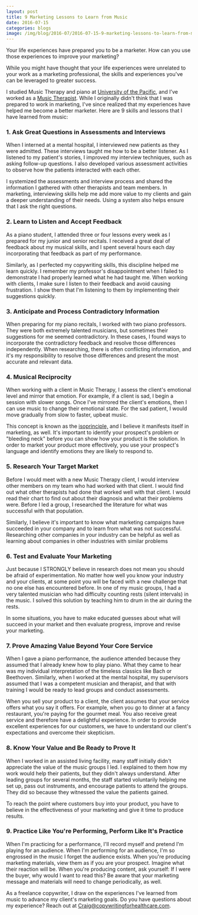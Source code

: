 ```yaml
--- 
layout: post
title: 9 Marketing Lessons to Learn from Music
date: 2016-07-15
categories: blogs
image: /img/blog/2016-07/2016-07-15-9-marketing-lessons-to-learn-from-music.png
---
```



Your life experiences have prepared you to be a marketer. How can you use those experiences to improve your marketing?

While you might have thought that your life experiences were unrelated to your work as a marketing professional, the skills and experiences you've can be leveraged to greater success.

I studied Music Therapy and piano at [University of the Pacific](http://www.pacific.edu/Academics/Schools-and-Colleges/Conservatory-of-Music.html), and I’ve worked as a [Music Therapist](http://www.musictherapy.org/about/musictherapy/). While I originally didn't think that I was prepared to work in marketing, I've since realized that my experiences have helped me become a better marketer. Here are 9 skills and lessons that I have learned from music:

### 1. Ask Great Questions in Assessments and Interviews

When I interned at a mental hospital, I interviewed new patients as they were admitted. These interviews taught me how to be a better listener. As I listened to my patient's stories, I improved my interview techniques, such as asking follow-up questions. I also developed various assessment activities to observe how the patients interacted with each other.

I systemized the assessments and interview process and shared the information I gathered with other therapists and team members. In marketing, interviewing skills help me add more value to my clients and gain a deeper understanding of their needs. Using a system also helps ensure that I ask the right questions.

### 2. Learn to Listen and Accept Feedback

As a piano student, I attended three or four lessons every week as I prepared for my junior and senior recitals. I received a great deal of feedback about my musical skills, and I spent several hours each day incorporating that feedback as part of my performance.

Similarly, as I perfected my copywriting skills, this discipline helped me learn quickly. I remember my professor's disappointment when I failed to demonstrate I had properly learned what he had taught me. When working with clients, I make sure I listen to their feedback and avoid causing frustration. I show them that I'm listening to them by implementing their suggestions quickly.

### 3. Anticipate and Process Contradictory Information

When preparing for my piano recitals, I worked with two piano professors. They were both extremely talented musicians, but sometimes their suggestions for me seemed contradictory. In these cases, I found ways to incorporate the contradictory feedback and resolve those differences independently. When researching, there is often conflicting information, and it's my responsibility to resolve those differences and present the most accurate and relevant data.

### 4. Musical Reciprocity

When working with a client in Music Therapy, I assess the client's emotional level and mirror that emotion. For example, if a client is sad, I begin a session with slower songs. Once I've mirrored the client's emotions, then I can use music to change their emotional state. For the sad patient, I would move gradually from slow to faster, upbeat music.

This concept is known as the [isoprinciple,](http://jontewilson.tripod.com/theory.html) and I believe it manifests itself in marketing, as well. It's important to identify your prospect's problem or "bleeding neck" before you can show how your product is the solution. In order to market your product more effectively, you use your prospect's language and identify emotions they are likely to respond to.

### 5. Research Your Target Market 

Before I would meet with a new Music Therapy client, I would interview other members on my team who had worked with that client. I would find out what other therapists had done that worked well with that client. I would read their chart to find out about their diagnosis and what their problems were. Before I led a group, I researched the literature for what was successful with that population.

Similarly, I believe it's important to know what marketing campaigns have succeeded in your company and to learn from what was not successful. Researching other companies in your industry can be helpful as well as learning about companies in other industries with similar problems

### 6. Test and Evaluate Your Marketing

Just because I STRONGLY believe in research does not mean you should be afraid of experimentation. No matter how well you know your industry and your clients, at some point you will be faced with a new challenge that no one else has encountered before. In one of my music groups, I had a very talented musician who had difficulty counting rests (silent intervals) in the music. I solved this solution by teaching him to drum in the air during the rests.

In some situations, you have to make educated guesses about what will succeed in your market and then evaluate progress, improve and revise your marketing.

### 7. Prove Amazing Value Beyond Your Core Service

When I gave a piano performance, the audience attended because they assumed that I already knew how to play piano. What they came to hear was my individual interpretation of the timeless classics like Bach or Beethoven. Similarly, when I worked at the mental hospital, my supervisors assumed that I was a competent musician and therapist, and that with training I would be ready to lead groups and conduct assessments.

When you sell your product to a client, the client assumes that your service offers what you say it offers. For example, when you go to dinner at a fancy restaurant, you're paying for the gourmet meal. You also receive great service and therefore have a delightful experience. In order to provide excellent experiences for our customers, we have to understand our client's expectations and overcome their skepticism.

### 8. Know Your Value and Be Ready to Prove It

When I worked in an assisted living facility, many staff initially didn't appreciate the value of the music groups I led. I explained to them how my work would help their patients, but they didn't always understand. After leading groups for several months, the staff started voluntarily helping me set up, pass out instruments, and encourage patients to attend the groups. They did so because they witnessed the value the patients gained.

To reach the point where customers buy into your product, you have to believe in the effectiveness of your marketing and give it time to produce results.

### 9. Practice Like You're Performing, Perform Like It's Practice

When I'm practicing for a performance, I'll record myself and pretend I'm playing for an audience. When I'm performing for an audience, I'm so engrossed in the music I forget the audience exists. When you're producing marketing materials, view them as if you are your prospect. Imagine what their reaction will be. When you're producing content, ask yourself: If I were the buyer, why would I want to read this? Be aware that your marketing message and materials will need to change periodically, as well.

As a freelance copywriter, I draw on the experiences I've learned from music to advance my client's marketing goals. Do you have questions about my experience? Reach out at Craig@copywritingforhealthcare.com.